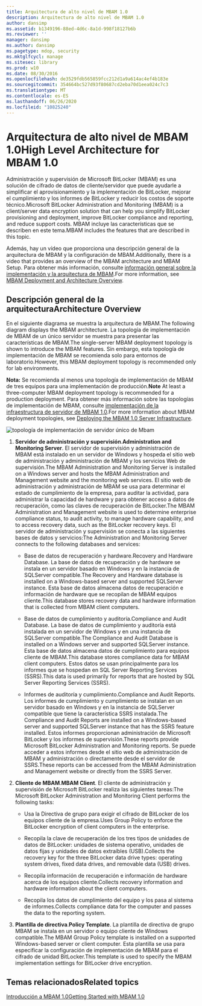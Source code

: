 ```yaml
---
title: Arquitectura de alto nivel de MBAM 1.0
description: Arquitectura de alto nivel de MBAM 1.0
author: dansimp
ms.assetid: b1349196-88ed-4d6c-8a1d-998f18127b6b
ms.reviewer: ''
manager: dansimp
ms.author: dansimp
ms.pagetype: mdop, security
ms.mktglfcycl: manage
ms.sitesec: library
ms.prod: w10
ms.date: 08/30/2016
ms.openlocfilehash: de3529fdb565859fcc212d1a9a614ac4ef4b183e
ms.sourcegitcommit: 354664bc527d93f80687cd2eba70d1eea024c7c3
ms.translationtype: MT
ms.contentlocale: es-ES
ms.lasthandoff: 06/26/2020
ms.locfileid: "10825240"
---
```

# <span data-ttu-id="06693-103">Arquitectura de alto nivel de MBAM 1.0</span><span class="sxs-lookup"><span data-stu-id="06693-103">High Level Architecture for MBAM 1.0</span></span>


<span data-ttu-id="06693-104">Administración y supervisión de Microsoft BitLocker (MBAM) es una solución de cifrado de datos de cliente/servidor que puede ayudarle a simplificar el aprovisionamiento y la implementación de BitLocker, mejorar el cumplimiento y los informes de BitLocker y reducir los costos de soporte técnico.</span><span class="sxs-lookup"><span data-stu-id="06693-104">Microsoft BitLocker Administration and Monitoring (MBAM) is a client/server data encryption solution that can help you simplify BitLocker provisioning and deployment, improve BitLocker compliance and reporting, and reduce support costs.</span></span> <span data-ttu-id="06693-105">MBAM incluye las características que se describen en este tema.</span><span class="sxs-lookup"><span data-stu-id="06693-105">MBAM includes the features that are described in this topic.</span></span>

<span data-ttu-id="06693-106">Además, hay un vídeo que proporciona una descripción general de la arquitectura de MBAM y la configuración de MBAM.</span><span class="sxs-lookup"><span data-stu-id="06693-106">Additionally, there is a video that provides an overview of the MBAM architecture and MBAM Setup.</span></span> <span data-ttu-id="06693-107">Para obtener más información, consulte [información general sobre la implementación y la arquitectura de MBAM](https://go.microsoft.com/fwlink/p/?LinkId=258392).</span><span class="sxs-lookup"><span data-stu-id="06693-107">For more information, see [MBAM Deployment and Architecture Overview](https://go.microsoft.com/fwlink/p/?LinkId=258392).</span></span>

## <span data-ttu-id="06693-108">Descripción general de la arquitectura</span><span class="sxs-lookup"><span data-stu-id="06693-108">Architecture Overview</span></span>


<span data-ttu-id="06693-109">En el siguiente diagrama se muestra la arquitectura de MBAM.</span><span class="sxs-lookup"><span data-stu-id="06693-109">The following diagram displays the MBAM architecture.</span></span> <span data-ttu-id="06693-110">La topología de implementación de MBAM de un único servidor se muestra para presentar las características de MBAM.</span><span class="sxs-lookup"><span data-stu-id="06693-110">The single-server MBAM deployment topology is shown to introduce the MBAM features.</span></span> <span data-ttu-id="06693-111">Sin embargo, esta topología de implementación de MBAM se recomienda solo para entornos de laboratorio.</span><span class="sxs-lookup"><span data-stu-id="06693-111">However, this MBAM deployment topology is recommended only for lab environments.</span></span>

<span data-ttu-id="06693-112">**Nota:**  Se recomienda al menos una topología de implementación de MBAM de tres equipos para una implementación de producción.</span><span class="sxs-lookup"><span data-stu-id="06693-112">**Note** At least a three-computer MBAM deployment topology is recommended for a production deployment.</span></span> <span data-ttu-id="06693-113">Para obtener más información sobre las topologías de implementación de MBAM, consulte [implementación de la infraestructura de servidor de MBAM 1,0](deploying-the-mbam-10-server-infrastructure.md).</span><span class="sxs-lookup"><span data-stu-id="06693-113">For more information about MBAM deployment topologies, see [Deploying the MBAM 1.0 Server Infrastructure](deploying-the-mbam-10-server-infrastructure.md).</span></span>

 

![topología de implementación de servidor único de Mbam](images/mbam-1-server.jpg)

1.  <span data-ttu-id="06693-115">**Servidor de administración y supervisión**.</span><span class="sxs-lookup"><span data-stu-id="06693-115">**Administration and Monitoring Server**.</span></span> <span data-ttu-id="06693-116">El servidor de supervisión y administración de MBAM está instalado en un servidor de Windows y hospeda el sitio web de administración y administración de MBAM y los servicios Web de supervisión.</span><span class="sxs-lookup"><span data-stu-id="06693-116">The MBAM Administration and Monitoring Server is installed on a Windows server and hosts the MBAM Administration and Management website and the monitoring web services.</span></span> <span data-ttu-id="06693-117">El sitio web de administración y administración de MBAM se usa para determinar el estado de cumplimiento de la empresa, para auditar la actividad, para administrar la capacidad de hardware y para obtener acceso a datos de recuperación, como las claves de recuperación de BitLocker.</span><span class="sxs-lookup"><span data-stu-id="06693-117">The MBAM Administration and Management website is used to determine enterprise compliance status, to audit activity, to manage hardware capability, and to access recovery data, such as the BitLocker recovery keys.</span></span> <span data-ttu-id="06693-118">El servidor de administración y supervisión se conecta a las siguientes bases de datos y servicios:</span><span class="sxs-lookup"><span data-stu-id="06693-118">The Administration and Monitoring Server connects to the following databases and services:</span></span>

    -   <span data-ttu-id="06693-119">Base de datos de recuperación y hardware.</span><span class="sxs-lookup"><span data-stu-id="06693-119">Recovery and Hardware Database.</span></span> <span data-ttu-id="06693-120">La base de datos de recuperación y de hardware se instala en un servidor basado en Windows y en la instancia de SQLServer compatible.</span><span class="sxs-lookup"><span data-stu-id="06693-120">The Recovery and Hardware database is installed on a Windows-based server and supported SQLServer instance.</span></span> <span data-ttu-id="06693-121">Esta base de datos almacena datos de recuperación e información de hardware que se recopilan de MBAM equipos cliente.</span><span class="sxs-lookup"><span data-stu-id="06693-121">This database stores recovery data and hardware information that is collected from MBAM client computers.</span></span>

    -   <span data-ttu-id="06693-122">Base de datos de cumplimiento y auditoría.</span><span class="sxs-lookup"><span data-stu-id="06693-122">Compliance and Audit Database.</span></span> <span data-ttu-id="06693-123">La base de datos de cumplimiento y auditoría está instalada en un servidor de Windows y en una instancia de SQLServer compatible.</span><span class="sxs-lookup"><span data-stu-id="06693-123">The Compliance and Audit Database is installed on a Windows server and supported SQLServer instance.</span></span> <span data-ttu-id="06693-124">Esta base de datos almacena datos de cumplimiento para equipos cliente de MBAM.</span><span class="sxs-lookup"><span data-stu-id="06693-124">This database stores compliance data for MBAM client computers.</span></span> <span data-ttu-id="06693-125">Estos datos se usan principalmente para los informes que se hospedan en SQL Server Reporting Services (SSRS).</span><span class="sxs-lookup"><span data-stu-id="06693-125">This data is used primarily for reports that are hosted by SQL Server Reporting Services (SSRS).</span></span>

    -   <span data-ttu-id="06693-126">Informes de auditoría y cumplimiento.</span><span class="sxs-lookup"><span data-stu-id="06693-126">Compliance and Audit Reports.</span></span> <span data-ttu-id="06693-127">Los informes de cumplimiento y cumplimiento se instalan en un servidor basado en Windows y en la instancia de SQLServer compatible que tiene la característica SSRS instalada.</span><span class="sxs-lookup"><span data-stu-id="06693-127">The Compliance and Audit Reports are installed on a Windows-based server and supported SQLServer instance that has the SSRS feature installed.</span></span> <span data-ttu-id="06693-128">Estos informes proporcionan administración de Microsoft BitLocker y los informes de supervisión.</span><span class="sxs-lookup"><span data-stu-id="06693-128">These reports provide Microsoft BitLocker Administration and Monitoring reports.</span></span> <span data-ttu-id="06693-129">Se puede acceder a estos informes desde el sitio web de administración de MBAM y administración o directamente desde el servidor de SSRS.</span><span class="sxs-lookup"><span data-stu-id="06693-129">These reports can be accessed from the MBAM Administration and Management website or directly from the SSRS Server.</span></span>

2.  <span data-ttu-id="06693-130">**Cliente de MBAM**.</span><span class="sxs-lookup"><span data-stu-id="06693-130">**MBAM Client**.</span></span> <span data-ttu-id="06693-131">El cliente de administración y supervisión de Microsoft BitLocker realiza las siguientes tareas:</span><span class="sxs-lookup"><span data-stu-id="06693-131">The Microsoft BitLocker Administration and Monitoring Client performs the following tasks:</span></span>

    -   <span data-ttu-id="06693-132">Usa la Directiva de grupo para exigir el cifrado de BitLocker de los equipos cliente de la empresa.</span><span class="sxs-lookup"><span data-stu-id="06693-132">Uses Group Policy to enforce the BitLocker encryption of client computers in the enterprise.</span></span>

    -   <span data-ttu-id="06693-133">Recopila la clave de recuperación de los tres tipos de unidades de datos de BitLocker: unidades de sistema operativo, unidades de datos fijas y unidades de datos extraíbles (USB).</span><span class="sxs-lookup"><span data-stu-id="06693-133">Collects the recovery key for the three BitLocker data drive types: operating system drives, fixed data drives, and removable data (USB) drives.</span></span>

    -   <span data-ttu-id="06693-134">Recopila información de recuperación e información de hardware acerca de los equipos cliente.</span><span class="sxs-lookup"><span data-stu-id="06693-134">Collects recovery information and hardware information about the client computers.</span></span>

    -   <span data-ttu-id="06693-135">Recopila los datos de cumplimiento del equipo y los pasa al sistema de informes.</span><span class="sxs-lookup"><span data-stu-id="06693-135">Collects compliance data for the computer and passes the data to the reporting system.</span></span>

3.  <span data-ttu-id="06693-136">**Plantilla de directiva**.</span><span class="sxs-lookup"><span data-stu-id="06693-136">**Policy Template**.</span></span> <span data-ttu-id="06693-137">La plantilla de directiva de grupo MBAM se instala en un servidor o equipo cliente de Windows compatible.</span><span class="sxs-lookup"><span data-stu-id="06693-137">The MBAM Group Policy template is installed on a supported Windows-based server or client computer.</span></span> <span data-ttu-id="06693-138">Esta plantilla se usa para especificar la configuración de implementación de MBAM para el cifrado de unidad BitLocker.</span><span class="sxs-lookup"><span data-stu-id="06693-138">This template is used to specify the MBAM implementation settings for BitLocker drive encryption.</span></span>

## <span data-ttu-id="06693-139">Temas relacionados</span><span class="sxs-lookup"><span data-stu-id="06693-139">Related topics</span></span>


[<span data-ttu-id="06693-140">Introducción a MBAM 1.0</span><span class="sxs-lookup"><span data-stu-id="06693-140">Getting Started with MBAM 1.0</span></span>](getting-started-with-mbam-10.md)

 

 





